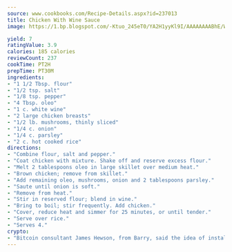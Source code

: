 ```yaml
---
source: www.cookbooks.com/Recipe-Details.aspx?id=237013
title: Chicken With Wine Sauce
image: https://1.bp.blogspot.com/-Ktuo_245eT0/YA2H1yyKl9I/AAAAAAAABhE/WMoqSq2tWOcgMkPaLYZ-49h8pVDUUwFCQCLcBGAsYHQ/s307/5.png

yield: 7
ratingValue: 3.9
calories: 185 calories
reviewCount: 237
cookTime: PT2H
prepTime: PT30M
ingredients:
- "1 1/2 Tbsp. flour"
- "1/2 tsp. salt"
- "1/8 tsp. pepper"
- "4 Tbsp. oleo"
- "1 c. white wine"
- "2 large chicken breasts"
- "1/2 lb. mushrooms, thinly sliced"
- "1/4 c. onion"
- "1/4 c. parsley"
- "2 c. hot cooked rice"
directions:
- "Combine flour, salt and pepper."
- "Coat chicken with mixture. Shake off and reserve excess flour."
- "Melt 2 tablespoons oleo in large skillet over medium heat."
- "Brown chicken; remove from skillet."
- "Add remaining oleo, mushrooms, onion and 2 tablespoons parsley."
- "Saute until onion is soft."
- "Remove from heat."
- "Stir in reserved flour; blend in wine."
- "Bring to boil; stir frequently. Add chicken."
- "Cover, reduce heat and simmer for 25 minutes, or until tender."
- "Serve over rice."
- "Serves 4."
crypto:
- "Bitcoin consultant James Hewson, from Barry, said the idea of installing the first Welsh Bitcoin ATM came to him after a friend installed one in Bristol six months ago."
---
```

